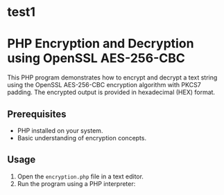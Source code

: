 # test1

# PHP Encryption and Decryption using OpenSSL AES-256-CBC

This PHP program demonstrates how to encrypt and decrypt a text string using the OpenSSL AES-256-CBC encryption algorithm with PKCS7 padding. The encrypted output is provided in hexadecimal (HEX) format.

## Prerequisites

- PHP installed on your system.
- Basic understanding of encryption concepts.

## Usage

1. Open the `encryption.php` file in a text editor.
2. Run the program using a PHP interpreter:


